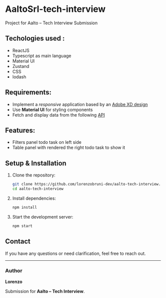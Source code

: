 # AaltoSrl-tech-interview

Project for Aalto – Tech Interview Submission

## Techologies used :

- ReactJS
- Typescript as main language
- Material UI
- Zustand
- CSS
- lodash

## Requirements:

- Implement a *responsive* application based by
  an [Adobe XD design](https://xd.adobe.com/view/8a961ec4-67b3-4d8c-989f-cb315ea6bb5c-dfc5/specs/)
- Use **Material UI** for styling components
- Fetch and display data from the following
  [API](https://jsonplaceholder.typicode.com/todos)

## Features:

- Filters panel todo task on left side
- Table panel with rendered the right todo task to show it

## Setup & Installation

1. Clone the repository:
   ```sh
   git clone https://github.com/lorenzobruni-dev/aalto-tech-interview.git
   cd aalto-tech-interview
   ```
2. Install dependencies:
   ```sh
   npm install
   ```
3. Start the development server:
   ```sh
   npm start
   ```

## Contact

If you have any questions or need clarification, feel free to reach out.

---

### Author

**Lorenzo**

Submission for **Aalto – Tech Interview**.
